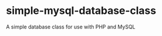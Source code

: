 simple-mysql-database-class
===========================

A simple database class for use with PHP and MySQL